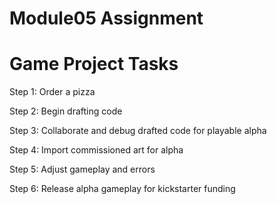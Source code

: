 # Module05 Assignment

<h1>Game Project Tasks</h1>
<p>Step 1: Order a pizza</p>
<p>Step 2: Begin drafting code</p>
<p>Step 3: Collaborate and debug drafted code for playable alpha</p>
<p>Step 4: Import commissioned art for alpha</p>
<p>Step 5: Adjust gameplay and errors</p>
<p>Step 6: Release alpha gameplay for kickstarter funding</p>
